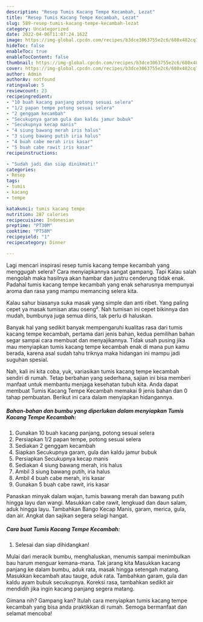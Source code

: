 ```yaml
---
description: "Resep Tumis Kacang Tempe Kecambah, Lezat"
title: "Resep Tumis Kacang Tempe Kecambah, Lezat"
slug: 589-resep-tumis-kacang-tempe-kecambah-lezat
category: Uncategorized
date: 2022-04-06T11:07:24.162Z
image: https://img-global.cpcdn.com/recipes/b3dce3063755e2c6/680x482cq70/tumis-kacang-tempe-kecambah-foto-resep-utama.jpg
hideToc: false
enableToc: true
enableTocContent: false
thumbnail: https://img-global.cpcdn.com/recipes/b3dce3063755e2c6/680x482cq70/tumis-kacang-tempe-kecambah-foto-resep-utama.jpg
cover: https://img-global.cpcdn.com/recipes/b3dce3063755e2c6/680x482cq70/tumis-kacang-tempe-kecambah-foto-resep-utama.jpg
author: Admin
authorAv: notfound
ratingvalue: 5
reviewcount: 23
recipeingredient:
- "10 buah kacang panjang potong sesuai selera"
- "1/2 papan tempe potong sesuai selera"
- "2 genggam kecambah"
- "Secukupnya garam gula dan kaldu jamur bubuk"
- "Secukupnya kecap manis"
- "4 siung bawang merah iris halus"
- "3 siung bawang putih iria halus"
- "4 buah cabe merah iris kasar"
- "5 buah cabe rawit iris kasar"
recipeinstructions:

- "Sudah jadi dan siap dinikmati!"
categories:
- Resep
tags:
- tumis
- kacang
- tempe

katakunci: tumis kacang tempe 
nutrition: 287 calories
recipecuisine: Indonesian
preptime: "PT30M"
cooktime: "PT58M"
recipeyield: "1"
recipecategory: Dinner

---
```



Lagi mencari inspirasi resep tumis kacang tempe kecambah yang menggugah selera? Cara menyiapkannya sangat gampang. Tapi Kalau salah mengolah maka hasilnya akan hambar dan justru cenderung tidak enak. Padahal tumis kacang tempe kecambah yang enak seharusnya mempunyai aroma dan rasa yang mampu memancing selera kita.


Kalau sahur biasanya suka masak yang simple dan anti ribet. Yang paling cepet ya masak tumisan atau oseng². Nah tumisan ini cepet bikinnya dan mudah, bumbunya juga semua diiris, tak perlu di haluskan.

Banyak hal yang sedikit banyak mempengaruhi kualitas rasa dari tumis kacang tempe kecambah, pertama dari jenis bahan, kedua pemilihan bahan segar sampai cara membuat dan menyajikannya. Tidak usah pusing jika mau menyiapkan tumis kacang tempe kecambah enak di mana pun kamu berada, karena asal sudah tahu triknya maka hidangan ini mampu jadi suguhan spesial.


Nah, kali ini kita coba, yuk, variasikan tumis kacang tempe kecambah sendiri di rumah. Tetap berbahan yang sederhana, sajian ini bisa memberi manfaat untuk membantu menjaga kesehatan tubuh kita. Anda dapat membuat Tumis Kacang Tempe Kecambah memakai 9 jenis bahan dan 0 tahap pembuatan. Berikut ini cara dalam menyiapkan hidangannya.

<!--inarticleads1-->

##### Bahan-bahan dan bumbu yang diperlukan dalam menyiapkan Tumis Kacang Tempe Kecambah:

1. Gunakan 10 buah kacang panjang, potong sesuai selera
1. Persiapkan 1/2 papan tempe, potong sesuai selera
1. Sediakan 2 genggam kecambah
1. Siapkan Secukupnya garam, gula dan kaldu jamur bubuk
1. Persiapkan Secukupnya kecap manis
1. Sediakan 4 siung bawang merah, iris halus
1. Ambil 3 siung bawang putih, iria halus
1. Ambil 4 buah cabe merah, iris kasar
1. Gunakan 5 buah cabe rawit, iris kasar


Panaskan minyak dalam wajan, tumis bawang merah dan bawang putih hingga layu dan wangi. Masukkan cabe rawit, lengkuad dan daun salam, aduk hingga layu. Tambahkan Bango Kecap Manis, garam, merica, gula, dan air. Angkat dan sajikan segera selagi hangat. 

<!--inarticleads2-->

##### Cara buat Tumis Kacang Tempe Kecambah:


1. Selesai dan siap dihidangkan!

Mulai dari meracik bumbu, menghaluskan, menumis sampai menimbulkan bau harum menguar kemana-mana. Tak jarang kita Masukkan kacang panjang ke dalam bumbu, aduk rata, masak hingga setengah matang. Masukkan kecambah atau tauge, aduk rata. Tambahkan garam, gula dan kaldu ayam bubuk secukupnya. Koreksi rasa, tambahkan sedikit air mendidih jika ingin kacang panjang segera matang. 

Gimana nih? Gampang kan? Itulah cara menyiapkan tumis kacang tempe kecambah yang bisa anda praktikkan di rumah. Semoga bermanfaat dan selamat mencoba!

